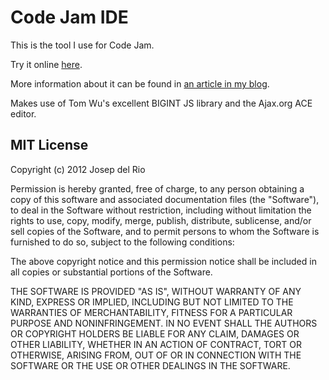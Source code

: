 Code Jam IDE
============

This is the tool I use for Code Jam.

Try it online [here](http://joseprio.github.io/codejamide/ide.html).

More information about it can be found in [an article in my blog](http://www.joseprio.com/blog/2012/05/26/using-javascript-in-google-code-jam/).

Makes use of Tom Wu's excellent BIGINT JS library and the Ajax.org ACE editor.

MIT License
-----------

Copyright (c) 2012 Josep del Rio

Permission is hereby granted, free of charge, to any person obtaining a copy of this software and associated documentation files (the "Software"), to deal in the Software without restriction, including without limitation the rights to use, copy, modify, merge, publish, distribute, sublicense, and/or sell copies of the Software, and to permit persons to whom the Software is furnished to do so, subject to the following conditions:

The above copyright notice and this permission notice shall be included in all copies or substantial portions of the Software.

THE SOFTWARE IS PROVIDED "AS IS", WITHOUT WARRANTY OF ANY KIND, EXPRESS OR IMPLIED, INCLUDING BUT NOT LIMITED TO THE WARRANTIES OF MERCHANTABILITY, FITNESS FOR A PARTICULAR PURPOSE AND NONINFRINGEMENT. IN NO EVENT SHALL THE AUTHORS OR COPYRIGHT HOLDERS BE LIABLE FOR ANY CLAIM, DAMAGES OR OTHER LIABILITY, WHETHER IN AN ACTION OF CONTRACT, TORT OR OTHERWISE, ARISING FROM, OUT OF OR IN CONNECTION WITH THE SOFTWARE OR THE USE OR OTHER DEALINGS IN THE SOFTWARE.

